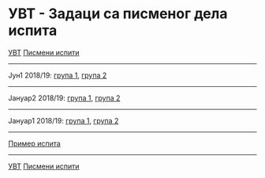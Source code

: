 # УВТ - Задаци са писменог дела испита

[УВТ](../../README.md) [Писмени испити](../README.md)

---

Јун1 2018/19: [група 1](jun1_grupa1.zip), [група 2](jun1_grupa2.zip)

---

Јануар2 2018/19: [група 1](jan2_grupa1.zip), [група 2](jan2_grupa2.zip)

---

Јануар1 2018/19: [група 1](jan1_grupa1.zip), [група 2](jan1_grupa2.zip)

---

[Пример испита](primer_ispita.zip)

---

[УВТ](../../README.md) [Писмени испити](../README.md)  
